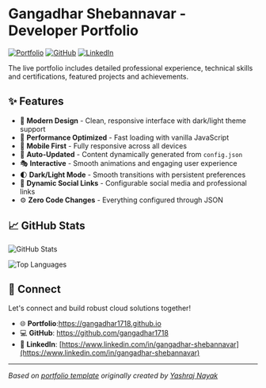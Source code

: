 # Gangadhar Shebannavar - Developer Portfolio

<div align="left">
  
[![Portfolio](https://img.shields.io/badge/🌐_Visit_Portfolio-Live-brightgreen?style=for-the-badge)]()
[![GitHub](https://img.shields.io/badge/GitHub-Profile-181717?style=for-the-badge&logo=github)](undefined)
[![LinkedIn](https://img.shields.io/badge/LinkedIn-Connect-0A66C2?style=for-the-badge&logo=linkedin)](https://www.linkedin.com/in/gangadhar-shebannavar)

</div>

The live portfolio includes detailed professional experience, technical skills and certifications, featured projects and achievements.

## ✨ Features

- 🎨 **Modern Design** - Clean, responsive interface with dark/light theme support
- 🚀 **Performance Optimized** - Fast loading with vanilla JavaScript
- 📱 **Mobile First** - Fully responsive across all devices
- 🔄 **Auto-Updated** - Content dynamically generated from `config.json`
- 🎭 **Interactive** - Smooth animations and engaging user experience
- 🌓 **Dark/Light Mode** - Smooth transitions with persistent preferences
- 🔗 **Dynamic Social Links** - Configurable social media and professional links
- ⚙️ **Zero Code Changes** - Everything configured through JSON

## 📈 GitHub Stats

<div align="left">

![GitHub Stats](https://github-readme-stats.vercel.app/api?username=gangadhar1718&theme=dark&hide_border=true&include_all_commits=true&count_private=true)

![Top Languages](https://github-readme-stats.vercel.app/api/top-langs/?username=gangadhar1718&theme=dark&hide_border=true&include_all_commits=true&count_private=true&layout=compact)

</div>

## 🤝 Connect

Let's connect and build robust cloud solutions together!

- 🌐 **Portfolio**:https://gangadhar1718.github.io
- 💻 **GitHub**: https://github.com/gangadhar1718
- 🔗 **LinkedIn**: [https://www.linkedin.com/in/gangadhar-shebannavar](https://www.linkedin.com/in/gangadhar-shebannavar)

---

*Based on [portfolio template](https://github.com/yashrajnayak/developer-portfolio) originally created by [Yashraj Nayak](https://github.com/yashrajnayak)*
